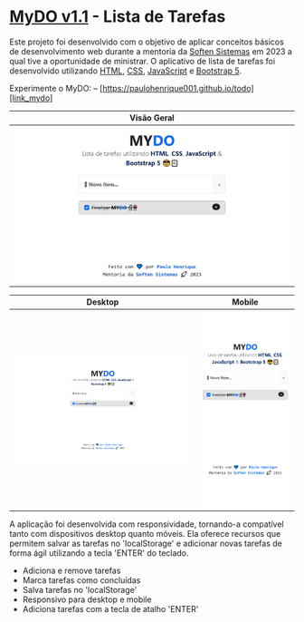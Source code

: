 # [MyDO v1.1][link_mydo] - Lista de Tarefas
Este projeto foi desenvolvido com o objetivo de aplicar conceitos básicos de desenvolvimento web durante a mentoria da [Soften Sistemas][link_soften_sistemas] em 2023 a qual tive a oportunidade de ministrar. O aplicativo de lista de tarefas foi desenvolvido utilizando [HTML][link_html], [CSS][link_css], [JavaScript][link_javascript] e [Bootstrap 5][link_bootstrap5]. 

Experimente o MyDO: – [https://paulohenrique001.github.io/todo][link_mydo]

| Visão Geral |
|----------|
|![screenshot](./assets/overview.gif)|

| Desktop | Mobile |
|----------|----------|
|![screenshot](./assets/screenshot_desktop.png)|![screenshot](./assets/screenshot_mobile.png)|

A aplicação foi desenvolvida com responsividade, tornando-a compatível tanto com dispositivos desktop quanto móveis. Ela oferece recursos que permitem salvar as tarefas no 'localStorage' e adicionar novas tarefas de forma ágil utilizando a tecla 'ENTER' do teclado.

- Adiciona e remove tarefas
- Marca tarefas como concluídas
- Salva tarefas no 'localStorage'
- Responsivo para desktop e mobile
- Adiciona tarefas com a tecla de atalho 'ENTER'

[link_mydo]: <https://paulohenrique001.github.io/todo/>
[link_soften_sistemas]: <https://www.softensistemas.com.br/>
[link_html]: <https://www.w3schools.com/html/default.asp>
[link_css]: <https://www.w3schools.com/css/default.asp>
[link_javascript]: <https://www.w3schools.com/js/default.asp>
[link_bootstrap5]: <https://getbootstrap.com/docs/5.3/getting-started/introduction/>

